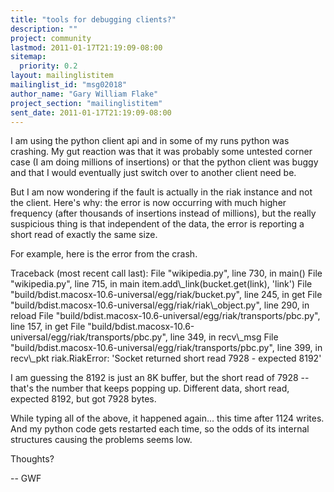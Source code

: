 ```yaml
---
title: "tools for debugging clients?"
description: ""
project: community
lastmod: 2011-01-17T21:19:09-08:00
sitemap:
  priority: 0.2
layout: mailinglistitem
mailinglist_id: "msg02018"
author_name: "Gary William Flake"
project_section: "mailinglistitem"
sent_date: 2011-01-17T21:19:09-08:00
---
```



I am using the python client api and in some of my runs python was crashing. 
My gut reaction was that it was probably some untested corner case (I am doing 
millions of insertions) or that the python client was buggy and that I would 
eventually just switch over to another client need be.

But I am now wondering if the fault is actually in the riak instance and not 
the client. Here's why: the error is now occurring with much higher frequency 
(after thousands of insertions instead of millions), but the really suspicious 
thing is that independent of the data, the error is reporting a short read of 
exactly the same size.

For example, here is the error from the crash.

Traceback (most recent call last):
 File "wikipedia.py", line 730, in 
 main()
 File "wikipedia.py", line 715, in main
 item.add\\_link(bucket.get(link), 'link') 
 File "build/bdist.macosx-10.6-universal/egg/riak/bucket.py", line 245, in get
 File "build/bdist.macosx-10.6-universal/egg/riak/riak\\_object.py", line 290, 
in reload
 File "build/bdist.macosx-10.6-universal/egg/riak/transports/pbc.py", line 
157, in get
 File "build/bdist.macosx-10.6-universal/egg/riak/transports/pbc.py", line 
349, in recv\\_msg
 File "build/bdist.macosx-10.6-universal/egg/riak/transports/pbc.py", line 
399, in recv\\_pkt
riak.RiakError: 'Socket returned short read 7928 - expected 8192'

I am guessing the 8192 is just an 8K buffer, but the short read of 7928 -- 
that's the number that keeps popping up. Different data, short read, expected 
8192, but got 7928 bytes.

While typing all of the above, it happened again... this time after 1124 
writes. And my python code gets restarted each time, so the odds of its 
internal structures causing the problems seems low.

Thoughts?

-- GWF
